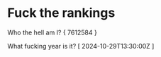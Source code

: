# Fuck the rankings

Who the hell am I?
{ 7612584 }

What fucking year is it?
[ 2024-10-29T13:30:00Z ]
